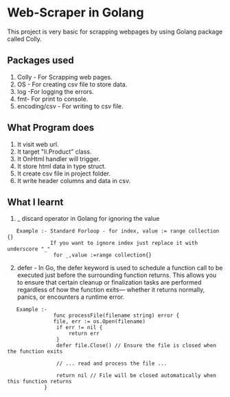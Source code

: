 # Web-Scraper in Golang
This project is very basic for scrapping webpages by using Golang package called Colly.

## Packages used
1. Colly - For Scrapping web pages.
2. OS - For creating csv file to store data.
3. log -For logging the errors.
4. fmt- For print to console.
5. encoding/csv - For writing to csv file.

## What Program does
1. It visit web url.
2. It target "li.Product" class.
3. It OnHtml handler will trigger.
4. It store html data in type struct.
5. It create csv file in project folder.
6. It write header columns and data in csv.

## What I learnt
1. _ discard operator in Golang for ignoring the value
```
   Example :- Standard Forloop - for index, value := range collection {}
              If you want to ignore index just replace it with underscore "_"
               for _,value :=range collection{}
```
2. defer - In Go, the defer keyword is used to schedule a function call to be executed just before the surrounding function returns.
           This allows you to ensure that certain cleanup or finalization tasks are performed regardless of how the function exits—
           whether it returns normally, panics, or encounters a runtime error.
```
   Example :-
               func processFile(filename string) error {
               file, err := os.Open(filename)
                if err != nil {
                    return err
                }
                defer file.Close() // Ensure the file is closed when the function exits
            
                // ... read and process the file ...
            
                return nil // File will be closed automatically when this function returns
            }
```
   
              

